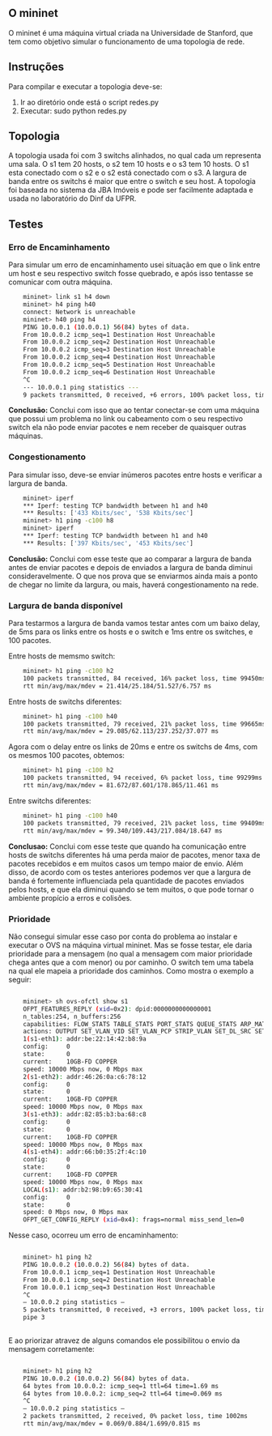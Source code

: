 ## O mininet

O mininet é uma máquina virtual criada na Universidade de Stanford, que tem como objetivo simular o funcionamento de uma topologia de rede. 

## Instruções

Para compilar e executar a topologia deve-se:

1. Ir ao diretório onde está o script redes.py 
2. Executar: sudo python redes.py

## Topologia

A topologia usada foi com 3 switchs alinhados, no qual cada um representa uma sala. O s1 tem 20 hosts, o s2 tem 10 hosts e o s3 tem 10 hosts. O s1 esta conectado com o s2 e o s2 está conectado com o s3.
A largura de banda entre os switchs é maior que entre o switch e seu host. A topologia foi baseada no sistema da JBA Imóveis e pode ser facilmente adaptada e usada no laboratório do Dinf da UFPR.

## Testes


### Erro de Encaminhamento
Para simular um erro de encaminhamento usei situação em que o link entre um host e seu respectivo switch fosse quebrado, e após isso tentasse se comunicar com outra máquina.

``` bash
    mininet> link s1 h4 down
    mininet> h4 ping h40
    connect: Network is unreachable
    mininet> h40 ping h4
    PING 10.0.0.1 (10.0.0.1) 56(84) bytes of data.
    From 10.0.0.2 icmp_seq=1 Destination Host Unreachable
    From 10.0.0.2 icmp_seq=2 Destination Host Unreachable
    From 10.0.0.2 icmp_seq=3 Destination Host Unreachable
    From 10.0.0.2 icmp_seq=4 Destination Host Unreachable
    From 10.0.0.2 icmp_seq=5 Destination Host Unreachable
    From 10.0.0.2 icmp_seq=6 Destination Host Unreachable
    ^C
    --- 10.0.0.1 ping statistics ---
    9 packets transmitted, 0 received, +6 errors, 100% packet loss, time 8057ms

```
__Conclusão:__ Conclui com isso que ao tentar conectar-se com uma máquina que possui um problema no link ou cabeamento com o seu respectivo switch ela não pode enviar pacotes e nem receber de quaisquer outras máquinas.

### Congestionamento
Para simular isso, deve-se enviar inúmeros pacotes entre hosts e verificar a largura de banda.

``` bash
    mininet> iperf
    *** Iperf: testing TCP bandwidth between h1 and h40 
    *** Results: ['433 Kbits/sec', '538 Kbits/sec']
    mininet> h1 ping -c100 h8 
    mininet> iperf
    *** Iperf: testing TCP bandwidth between h1 and h40 
    *** Results: ['397 Kbits/sec', '453 Kbits/sec']
```

__Conclusão:__ Conclui com esse teste que ao comparar a largura de banda antes de enviar pacotes e depois de enviados a largura de banda diminui consideravelmente. 
O que nos prova que se enviarmos ainda mais a ponto de chegar no limite da largura, ou mais, haverá congestionamento na rede.


### Largura de banda disponível
Para testarmos a largura de banda vamos testar antes com um baixo delay, de 5ms para os links entre os hosts e o switch e 1ms entre os switches, e 100 pacotes. 

Entre hosts de memsmo switch:

``` bash
    mininet> h1 ping -c100 h2
    100 packets transmitted, 84 received, 16% packet loss, time 99450ms
    rtt min/avg/max/mdev = 21.414/25.184/51.527/6.757 ms

``` 
Entre hosts de switchs diferentes:

``` bash
    mininet> h1 ping -c100 h40
    100 packets transmitted, 79 received, 21% packet loss, time 99665ms
    rtt min/avg/max/mdev = 29.085/62.113/237.252/37.077 ms


```

Agora com o delay entre os links de 20ms e entre os switchs de 4ms, com os mesmos 100 pacotes, obtemos:

``` bash
    mininet> h1 ping -c100 h2
    100 packets transmitted, 94 received, 6% packet loss, time 99299ms
    rtt min/avg/max/mdev = 81.672/87.601/178.865/11.461 ms
```

Entre switchs diferentes:

``` bash
    mininet> h1 ping -c100 h40
    100 packets transmitted, 79 received, 21% packet loss, time 99409ms
    rtt min/avg/max/mdev = 99.340/109.443/217.084/18.647 ms

```
__Conclusao:__ Conclui com esse teste que quando ha comunicação entre hosts de switchs diferentes há uma perda maior de pacotes, menor taxa de pacotes recebidos e em muitos casos um tempo maior de envio. 
Além disso, de acordo com os testes anteriores podemos ver que a largura de banda é fortemente influenciada pela quantidade de pacotes enviados pelos hosts, e que ela diminui quando se tem muitos, o que pode tornar
o ambiente propício a erros e colisões. 

### Prioridade
Não consegui simular esse caso por conta do problema ao instalar e executar o OVS na máquina virtual mininet. Mas se fosse testar, ele daria prioridade para a mensagem (no qual a mensagem com maior prioridade chega antes que a com menor) ou por caminho. 
O switch tem uma tabela na qual ele mapeia a prioridade dos caminhos. Como mostra o exemplo a seguir:

``` bash

    mininet> sh ovs-ofctl show s1
    OFPT_FEATURES_REPLY (xid=0x2): dpid:0000000000000001
    n_tables:254, n_buffers:256
    capabilities: FLOW_STATS TABLE_STATS PORT_STATS QUEUE_STATS ARP_MATCH_IP
    actions: OUTPUT SET_VLAN_VID SET_VLAN_PCP STRIP_VLAN SET_DL_SRC SET_DL_DST SET_NW_SRC SET_NW_DST SET_NW_TOS SET_TP_SRC SET_TP_DST ENQUEUE
    1(s1-eth1): addr:be:22:14:42:b8:9a
    config:     0
    state:      0
    current:    10GB-FD COPPER
    speed: 10000 Mbps now, 0 Mbps max
    2(s1-eth2): addr:46:26:0a:c6:78:12
    config:     0
    state:      0
    current:    10GB-FD COPPER
    speed: 10000 Mbps now, 0 Mbps max
    3(s1-eth3): addr:82:85:b3:ba:68:c8
    config:     0
    state:      0
    current:    10GB-FD COPPER
    speed: 10000 Mbps now, 0 Mbps max
    4(s1-eth4): addr:66:b0:35:2f:4c:10
    config:     0
    state:      0
    current:    10GB-FD COPPER
    speed: 10000 Mbps now, 0 Mbps max
    LOCAL(s1): addr:b2:98:b9:65:30:41
    config:     0
    state:      0
    speed: 0 Mbps now, 0 Mbps max
    OFPT_GET_CONFIG_REPLY (xid=0x4): frags=normal miss_send_len=0

```

Nesse caso, ocorreu um erro de encaminhamento:

``` bash

    mininet> h1 ping h2
    PING 10.0.0.2 (10.0.0.2) 56(84) bytes of data.
    From 10.0.0.1 icmp_seq=1 Destination Host Unreachable
    From 10.0.0.1 icmp_seq=2 Destination Host Unreachable
    From 10.0.0.1 icmp_seq=3 Destination Host Unreachable
    ^C
    — 10.0.0.2 ping statistics —
    5 packets transmitted, 0 received, +3 errors, 100% packet loss, time 4025ms
    pipe 3
    
``` 

E ao priorizar atravez de alguns comandos ele possibilitou o envio da mensagem corretamente: 

``` bash

    mininet> h1 ping h2
    PING 10.0.0.2 (10.0.0.2) 56(84) bytes of data.
    64 bytes from 10.0.0.2: icmp_seq=1 ttl=64 time=1.69 ms
    64 bytes from 10.0.0.2: icmp_seq=2 ttl=64 time=0.069 ms
    ^C
    — 10.0.0.2 ping statistics —
    2 packets transmitted, 2 received, 0% packet loss, time 1002ms
    rtt min/avg/max/mdev = 0.069/0.884/1.699/0.815 ms
    
``` 